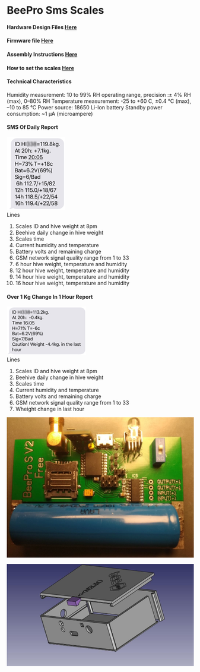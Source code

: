 # BeePro Sms Scales
#### Hardware Design Files [Here](/Hardware)
#### Firmware file [Here](/firmware)
#### Assembly Instructions [Here](/AssemblyInstructions.md)
#### How to set the scales [Here](/Settings.md)

#### Technical Characteristics
Humidity measurement: 10 to 99% RH operating range, precision :± 4% RH (max), 0–80% RH
Temperature measurement: -25 to +60 C, ±0.4 °C (max), –10 to 85 °C
Power source: 18650 Li-Ion battery
Standby power consumption: ~1 µA (microampere)

#### SMS Of Daily Report
![Sms](/images/sms.png)     
Lines
1. Scales ID and hive weight at 8pm
2. Beehive daily change in hive weight
3. Scales time
4. Current humidity and temperature
5. Battery volts and remaining charge
6. GSM network signal quality range from 1 to 33
7. 6 hour hive weight, temperature and humidity
8. 12 hour hive weight, temperature and humidity
9. 14 hour hive weight, temperature and humidity
10. 16 hour hive weight, temperature and humidity

#### Over 1 Kg Change In 1 Hour Report
![Sms Alert](/images/alertSms.png)   
Lines
1. Scales ID and hive weight at 8pm
2. Beehive daily change in hive weight
3. Scales time
4. Current humidity and temperature
5. Battery volts and remaining charge
6. GSM network signal quality range from 1 to 33
7. Wheight change in last hour

![SmsScales](/images/pcb.jpg)

![3d Model](/images/Case.jpeg)
